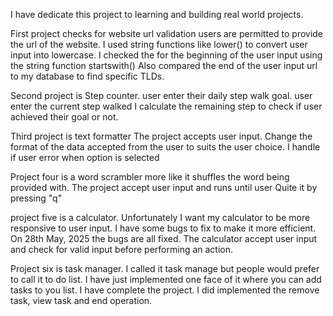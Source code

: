 I have dedicate this project to learning and building real world projects.

First project checks for website url validation
users are permitted to provide the url of the website.
I used string functions like lower() to convert user input into lowercase.
I checked the for the beginning of the user input using the string function startswith()
Also compared the end of the user input url to my database to find specific TLDs. 

Second project is Step counter.
user enter their daily step walk goal.
user enter the current step walked
I calculate the remaining step to check if user achieved their goal or not.


Third project is text formatter
The project accepts user input.
Change the format of the data accepted from the user to suits the user choice.
I handle if user error when option is selected

Project four is a word scrambler more like it shuffles the word being provided with.
The project accept user input and runs until user Quite it by pressing "q"

project five is a calculator. Unfortunately I want  my calculator to be more responsive to user input.
I have some bugs to fix to make it more efficient.
On 28th May, 2025 the bugs are all fixed. The calculator accept user input and check for valid input before performing an action.

Project six is task manager. I called it task manage but people would prefer to call it to do list. I have just implemented one face of it where you can add tasks to you list. I have complete the project.
I did implemented the remove task, view task and end operation.

